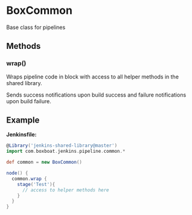 # BoxCommon

Base class for pipelines

## Methods

### wrap()

Wraps pipeline code in block with access to all helper methods in the shared library.

Sends success notifications upon build success and failure notifications upon build failure.

## Example

**Jenkinsfile:**

```groovy
@Library('jenkins-shared-library@master')
import com.boxboat.jenkins.pipeline.common.*

def common = new BoxCommon()

node() {
  common.wrap {
    stage('Test'){
      // access to helper methods here
    }
  }
}
```
